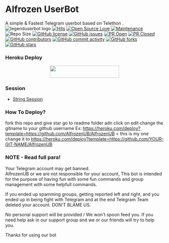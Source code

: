 # Alfrozen UserBot
A simple & Fastest Telegram userbot based on Telethon .
![legenduserbot logo](https://telegra.ph/file/b4c7082f2c22283d66394.jpg)
[![Hits](https://hits.seeyoufarm.com/api/count/incr/badge.svg?url=https%3A%2F%2Fgithub.com%2FKajukatliii%2FAlfrozenUB&count_bg=%2379C83D&title_bg=%23555555&icon=&icon_color=%23E7E7E7&title=hits&edge_flat=false)](https://github.com/Kajukatliii/AlfrozenUB)
[![Open Source Love](https://badges.frapsoft.com/os/v2/open-source.png?v=103)](https://github.com/ellerbrock/open-source-badges/)
[![Maintenance](https://img.shields.io/badge/Maintained%3F-yes-green?&style=flat-square)](https://GitHub.com/Kajukatliii/AlfrozenUB/graphs/commit-activity) 
![Repo Size](https://img.shields.io/github/repo-size/Kajukatliii/AlfrozenUB?&style=flat-square&logo=github)
[![GitHub license](https://img.shields.io/github/license/Kajukatliii/AlfrozenUB?&style=flat-square&logo=github)](https://github.com/Kajukatliii/AlfrozenUB/blob/master/LICENSE)
[![GitHub issues](https://img.shields.io/github/issues/Kajukatliii/AlfrozenUB?&style=flat-square&logo=github)](https://github.com/Kajukatliii/AlfrozenUB/issues)
[![PR Open](https://img.shields.io/github/issues-pr/AlfrozenUB/AlfrozenUB?&style=flat-square&logo=github)](https://github.com/AlfrozenUB/AlfrozenUB/pulls)
[![PR Closed](https://img.shields.io/github/issues-pr-closed/AlfrozenUB/AlfrozenUB?&style=flat-square&logo=github)](https://github.com/AlfrozenUB/AlfrozenUB/pulls?q=is:closed)
[![GitHub contributors](https://img.shields.io/github/contributors/AlfrozenUB/AlfrozenUB?&style=flat-square&logo=github)](https://GitHub.com/AlfrozenUB/AlfrozenUB/graphs/contributors/)
[![GitHub commit activity](https://img.shields.io/github/commit-activity/m/AlfrozenUB/AlfrozenUB?&style=flat-square&logo=github)](https://github.com/AlfrozenUB/AlfrozenUB/graphs/commit-activity)
[![GitHub forks](https://img.shields.io/github/forks/Kajukatliii/AlfrozenUB?&style=flat-square&logo=github)](https://github.com/AlfrozenUB/AlfrozenUB/fork)
[![GitHub stars](https://img.shields.io/github/stars/Kajukatliii/AlfrozenUB?&style=flat-square&logo=github)](https://github.com/AlfrozenUB/AlfrozenUB/stargazers)

### Heroku Deploy
<p align="center"><a href="https://heroku.com/deploy?template=https://github.com/AlfrozenUB/AlfrozenUB"> <img src="https://img.shields.io/badge/Deploy%20To%20Heroku-black?style=for-the-badge&logo=heroku" width="220" height="38.45"/></a></p>

### Session
 - [String Session](https://github.com/AlfrozenSessionBot)

### How To Deploy?

fork this repo and give star
go to readme folder adn click on edit
change the gitname to your github username
Ex: https://heroku.com/deploy?template=https://github.com/AlfrozenUB/AlfrozenUB < this is my one
change it to
https://heroku.com/deploy?template=https://github.com/YOUR-GIT-NAME/AlfrozenUB

### NOTE - Read full para!        
Your Telegram account may get banned.   
AlfrozenUB or we are not responsible for your account, 
This bot is intended for the purpose of having fun with some fun commands 
and group management with some helpfull commands.

If  you ended up spamming groups, getting reported left and right, 
and you ended up in being fight with Telegram 
and at the end Telegram Team deleted your account. DON'T BLAME US.

No personal support will be provided / We won't spoon feed you. 
If you need help ask in our support group 
and we or our friends will try to help you.

Thanks for using our bot
